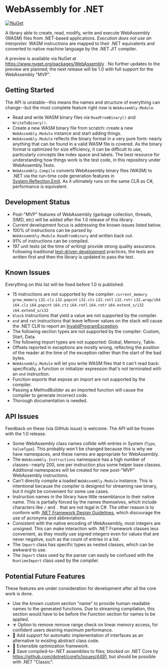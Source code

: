 ﻿# WebAssembly for .NET
[![NuGet](https://img.shields.io/nuget/v/WebAssembly.svg)](https://www.nuget.org/packages/WebAssembly)

A library able to create, read, modify, write and execute WebAssembly (WASM) files from .NET-based applications.
*Execution does not use an interpreter.*
WASM instructions are mapped to their .NET equivalents and converted to native machine language by the .NET JIT compiler.

A preview is available via NuGet at https://www.nuget.org/packages/WebAssembly .
No further updates to the preview are planned; the next release will be 1.0 with full support for the WebAssembly "MVP".

## Getting Started

The API is unstable--this means the names and structure of everything can change--but the most complete feature right now is `WebAssembly.Module`.

- Read and write WASM binary files via `ReadFromBinary()` and `WriteToBinary()`.
- Create a new WASM binary file from scratch: create a new `WebAssembly.Module` instance and start adding things.
- `WebAssembly.Module` reflects the binary format in a very pure form: nearly anything that can be found in a valid WASM file is covered.
As the binary format is optimized for size efficiency, it can be difficult to use, particularly concepts like index space and labels.
The best resource for understanding how things work is the test code, in this repository under WebAssembly.Tests.
- `WebAssembly.Compile` converts WebAssembly binary files (WASM) to .NET via the run-time code generation features in [System.Reflection.Emit](https://msdn.microsoft.com/en-us/library/system.reflection.emit.aspx).
As it ultimately runs on the same CLR as C#, performance is equivalent.

## Development Status

- Post-"MVP" features of WebAssembly (garbage collection, threads, SIMD, etc) will be added after the 1.0 release of this library.
- Current development focus is addressing the known issues listed below.
- 100% of instructions can be parsed by `WebAssemnbly.Module.ReadFromBinary` and written back out.
- 91% of instructions can be compiled.
- 197 unit tests (at the time of writing) provide strong quality assurance.
Following traditional [test-driven development](https://en.wikipedia.org/wiki/Test-driven_development) practices, the tests are written first and then the library is updated to pass the test.

## Known Issues

Everything on this list will be fixed before 1.0 is published.

* 15 instructions are not supported by the compiler: 
`current_memory`
`grow_memory`
`i32.clz`
`i32.popcnt`
`i32.ctz`
`i32.rotl`
`i32.rotr`
`i32.wrap/i64`
`i64.clz`
`i64.popcnt`
`i64.ctz`
`i64.rotl`
`i64.rotr`
`i64.extend_s/i32`
`i64.extend_u/i32`
* `block` instructions that yield a value are not supported by the compiler.
* `end` and `ret` instructions that leave leftover values on the stack will cause the .NET CLR to report an [InvalidProgramException](https://msdn.microsoft.com/en-us/library/system.invalidprogramexception.aspx).
* The following section types are not supported by the compiler: Custom, Start, Data.
* The following import types are not supported: Global, Memory, Table.
* Offsets reported in exceptions are mostly wrong, reflecting the position of the reader at the time of the exception rather than the start of the bad bytes.
* `WebAssembly.Module` will let you write WASM files that it can't read back: specifically, a function or initializer expression that's not terminated with an `end` instruction.
* Function exports that expose an import are not supported by the compiler.
* Passing a MethodBuilder as an imported function will cause the compiler to generate incorrect code.
* Thorough documentation is needed.

## API Issues

Feedback on these (via GitHub issue) is welcome.
The API will be frozen with the 1.0 release.

* Some WebAssembly class names collide with entries in System (`Type`, `ValueType`).
This probably won't be changed because this is why we have namespaces, and these names are appropriate for WebAssembly.
* The `WebAssembly.Instructions` namespace has a high number of classes--nearly 200, one per instruction plus some helper base classes.
Additional namespaces will be created for new post-"MVP" WebAssembly instructions.
* Can't directly compile a loaded `WebAssembly.Module` instance.
This is intentional because the compiler is designed for streaming raw binary, but it might be convenient for some use cases.
* Instruction names in the library have little resemblance to their native name.
This is partially forced by the names themselves, which include characters like `/` and `.` that are not legal in C#.
The other reason is to conform with [.NET Framework Design Guidelines](https://docs.microsoft.com/en-us/dotnet/standard/design-guidelines/names-of-classes-structs-and-interfaces), which discourage the use of acronyms and abbreviations.
* Consistent with the native encoding of WebAssembly, most integers are unsigned.
This can make interaction with .NET Framework  classes less convenient, as they mostly use signed integers even for values that are never negative, such as the count of entries in a list.
* The `Import` class has specific types as nested classes, which can be awkward to use.
* The `Import` class used by the parser can easily be confused with the `RuntimeImport` class used by the compiler.

## Potential Future Features

These features are under consideration for development after all the core work is done.

- Use the known custom section "name" to provide human-readable names to the generated functions.
Due to streaming compilation, this section would have to be before the Function section for names to be applied.
- ☣ Option to remove remove range check on linear memory access, for confident users desiring maximum performance.
- 🤔 Add support for automatic implementation of interfaces as an alternative to existing abstract class code.
- 🚀 Extensible optimization framework.
- 🛑 Save compiled-to-.NET assemblies to files; blocked on .NET Core by https://github.com/dotnet/corefx/issues/4491, but should be possible with .NET "Classic".